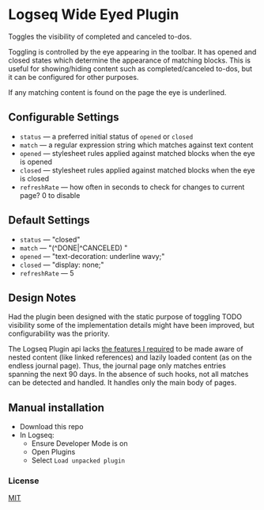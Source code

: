 # Logseq Wide Eyed Plugin

Toggles the visibility of completed and canceled to-dos.

Toggling is controlled by the eye appearing in the toolbar.  It has opened and closed states which determine the appearance of matching blocks.  This is useful for showing/hiding content such as completed/canceled to-dos, but it can be configured for other purposes.

If any matching content is found on the page the eye is underlined.

## Configurable Settings
* `status` — a preferred initial status of `opened` or `closed`
* `match` — a regular expression string which matches against text content
* `opened` — stylesheet rules applied against matched blocks when the eye is opened
* `closed` — stylesheet rules applied against matched blocks when the eye is closed
* `refreshRate` — how often in seconds to check for changes to current page?  0 to disable

## Default Settings
* `status` — "closed"
* `match` — "(^DONE|^CANCELED) "
* `opened` — "text-decoration: underline wavy;"
* `closed` — "display: none;"
* `refreshRate` — 5

## Design Notes
Had the plugin been designed with the static purpose of toggling TODO visibility some of the implementation details might have been improved, but configurability was the priority.

The Logseq Plugin api lacks [the features I required](https://discuss.logseq.com/t/add-more-event-hooks-for-plugins/5508) to be made aware of nested content (like linked references) and lazily loaded content (as on the endless journal page).  Thus, the journal page only matches entries spanning the next 90 days.  In the absence of such hooks, not all matches can be detected and handled.  It handles only the main body of pages.

## Manual installation
* Download this repo
* In Logseq:
  * Ensure Developer Mode is on
  * Open Plugins
  * Select `Load unpacked plugin`

### License
[MIT](./LICENSE.md)

